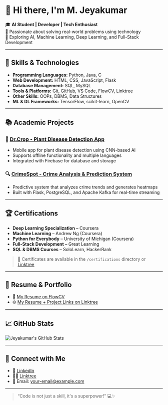 # 👋 Hi there, I'm M. Jeyakumar

🎓 **AI Student | Developer | Tech Enthusiast**  
🌱 Passionate about solving real-world problems using technology  
🚀 Exploring AI, Machine Learning, Deep Learning, and Full-Stack Development  

---

## 🧠 Skills & Technologies

- **Programming Languages:** Python, Java, C
- **Web Development:** HTML, CSS, JavaScript, Flask
- **Database Management:** SQL, MySQL
- **Tools & Platforms:** Git, GitHub, VS Code, FlowCV, Linktree
- **Other Skills:** OOPs, DBMS, Data Structures
- **ML & DL Frameworks:** TensorFlow, scikit-learn, OpenCV

---

## 📚 Academic Projects

### 🔬 [Dr.Crop - Plant Disease Detection App](https://github.com/M-Jeyakumar/Dr.Crop)
- Mobile app for plant disease detection using CNN-based AI
- Supports offline functionality and multiple languages
- Integrated with Firebase for database and storage

### 🔍 [CrimeSpot - Crime Analysis & Prediction System](https://github.com/M-Jeyakumar/CrimeSpot)
- Predictive system that analyzes crime trends and generates heatmaps
- Built with Flask, PostgreSQL, and Apache Kafka for real-time streaming

---

## 🏆 Certifications

- **Deep Learning Specialization** – Coursera
- **Machine Learning** – Andrew Ng (Coursera)
- **Python for Everybody** – University of Michigan (Coursera)
- **Full-Stack Development** – Great Learning
- **SQL & DBMS Courses** – SoloLearn, HackerRank

> 📂 Certificates are available in the `/certifications` directory or [Linktree](https://linktr.ee/mjeyakumar)

---

## 💼 Resume & Portfolio

- 📄 [My Resume on FlowCV](https://flowcv.com/resume/mjeyakumar)
- 🌐 [My Resume + Project Links on Linktree](https://linktr.ee/mjeyakumar)

---

## 📈 GitHub Stats

![Jeyakumar's GitHub Stats](https://github-readme-stats.vercel.app/api?username=M-Jeyakumar&show_icons=true&theme=tokyonight)

---

## 🔗 Connect with Me

- 💼 [LinkedIn](https://www.linkedin.com/in/m-jeyakumar)
- 🧑‍💻 [Linktree](https://linktr.ee/mjeyakumar)
- 📧 Email: your-email@example.com

---

> “Code is not just a skill, it's a superpower!” 💻✨
